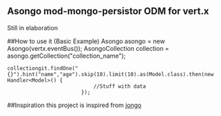 Asongo mod-mongo-persistor ODM for vert.x
-----------------------------------------
Still in elaboration

##How to use it (Basic Example)
    Asongo asongo = new Asongo(vertx.eventBus());
    AsongoCollection collection = asongo.getCollection("collection_name");

    collectiongit.findOne("{}").hint("name","age").skip(10).limit(10).as(Model.class).then(new Handler<Model>() {
               		            //Stuff with data
                            });

##Inspiration
this project is inspired from [jongo](http://jongo.org/)


